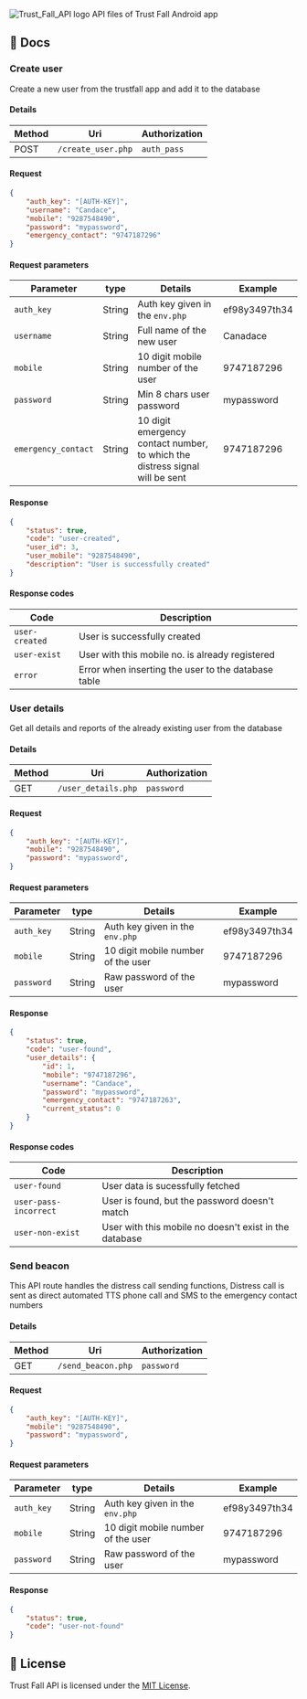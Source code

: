 ![Trust_Fall_API logo](https://i.imgur.com/jYG1zvS.png)
API files of Trust Fall Android app

## :notebook_with_decorative_cover: Docs
### Create user
Create a new user from the trustfall app and add it to the database

#### Details
| Method | Uri | Authorization |
| --- | --- | --- |
| POST | `/create_user.php` | `auth_pass` |

#### Request
```json
{
    "auth_key": "[AUTH-KEY]",
    "username": "Candace",
    "mobile": "9287548490",
    "password": "mypassword",
    "emergency_contact": "9747187296"
}
```

#### Request parameters
| Parameter | type | Details | Example
| --- | --- | --- | --- |
| `auth_key` | String | Auth key given in the `env.php` | ef98y3497th34 |
| `username` | String | Full name of the new user | Canadace |
| `mobile` | String | 10 digit mobile number of the user | 9747187296 |
| `password` | String | Min 8 chars user password | mypassword |
| `emergency_contact` | String | 10 digit emergency contact number, to which the distress signal will be sent | 9747187296 |

#### Response
```json
{
    "status": true,
    "code": "user-created",
    "user_id": 3,
    "user_mobile": "9287548490",
    "description": "User is successfully created"
}
```

#### Response codes
| Code | Description |
| --- | --- |
| `user-created` | User is successfully created |
| `user-exist` | User with this mobile no. is already registered |
| `error` | Error when inserting the user to the database table |

### User details
Get all details and reports of the already existing user from the database

#### Details
| Method | Uri | Authorization |
| --- | --- | --- |
| GET | `/user_details.php` | `password` |

#### Request
```json
{
    "auth_key": "[AUTH-KEY]",
    "mobile": "9287548490",
    "password": "mypassword",
}
```

#### Request parameters
| Parameter | type | Details | Example
| --- | --- | --- | --- |
| `auth_key` | String | Auth key given in the `env.php` | ef98y3497th34 |
| `mobile` | String | 10 digit mobile number of the user | 9747187296 |
| `password` | String | Raw password of the user | mypassword |

#### Response
```json
{
    "status": true,
    "code": "user-found",
    "user_details": {
        "id": 1,
        "mobile": "9747187296",
        "username": "Candace",
        "password": "mypassword",
        "emergency_contact": "9747187263",
        "current_status": 0
    }
}
```

#### Response codes
| Code | Description |
| --- | --- |
| `user-found` | User data is sucessfully fetched |
| `user-pass-incorrect` | User is found, but the password doesn't match |
| `user-non-exist` | User with this mobile no doesn't exist in the database |

### Send beacon
This API route handles the distress call sending functions, Distress call is sent as direct automated TTS phone call and SMS to the emergency contact numbers

#### Details
| Method | Uri | Authorization |
| --- | --- | --- |
| GET | `/send_beacon.php` | `password` |

#### Request
```json
{
    "auth_key": "[AUTH-KEY]",
    "mobile": "9287548490",
    "password": "mypassword",
}
```

#### Request parameters
| Parameter | type | Details | Example
| --- | --- | --- | --- |
| `auth_key` | String | Auth key given in the `env.php` | ef98y3497th34 |
| `mobile` | String | 10 digit mobile number of the user | 9747187296 |
| `password` | String | Raw password of the user | mypassword |

#### Response
```json
{
    "status": true,
    "code": "user-not-found"
}
```

## :page_with_curl: License
Trust Fall API is licensed under the [MIT License](https://github.com/Niyko/TrustFall-API/blob/master/LICENSE).

